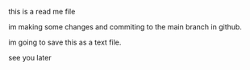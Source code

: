 this is a read me file

im making some changes and commiting to the main branch in github.

im going to save this as a text file.

see you later
